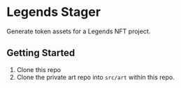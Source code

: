 # Legends Stager

Generate token assets for a Legends NFT project.

## Getting Started

1. Clone this repo
2. Clone the private art repo into `src/art` within this repo.
